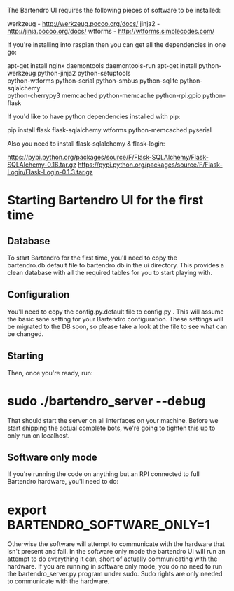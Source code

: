 The Bartendro UI requires the following pieces of software to be installed:

werkzeug - http://werkzeug.pocoo.org/docs/
jinja2 - http://jinja.pocoo.org/docs/
wtforms - http://wtforms.simplecodes.com/

If you're installing into raspian then you can get all the dependencies in one go:

apt-get install nginx daemontools daemontools-run 
apt-get install python-werkzeug python-jinja2 python-setuptools \
        python-wtforms python-serial python-smbus python-sqlite python-sqlalchemy \
        python-cherrypy3 memcached python-memcache python-rpi.gpio python-flask 

If you'd like to have python dependencies installed with pip:

pip install flask flask-sqlalchemy wtforms python-memcached pyserial

Also you need to install flask-sqlalchemy & flask-login:

   https://pypi.python.org/packages/source/F/Flask-SQLAlchemy/Flask-SQLAlchemy-0.16.tar.gz
   https://pypi.python.org/packages/source/F/Flask-Login/Flask-Login-0.1.3.tar.gz

Starting Bartendro UI for the first time
========================================

Database
--------

To start Bartendro for the first time, you'll need to copy the bartendro.db.default
file to bartendro.db in the ui directory. This provides a clean database with all
the required tables for you to start playing with.

Configuration
-------------

You'll need to copy the config.py.default file to config.py . This will assume
the basic sane setting for your Bartendro configuration. These settings will be migrated
to the DB soon, so please take a look at the file to see what can be changed.

Starting
--------

Then, once you're ready, run:

   # sudo ./bartendro_server --debug

That should start the server on all interfaces on your machine. Before we start shipping
the actual complete bots, we're going to tighten this up to only run on localhost.

Software only mode
------------------

If you're running the code on anything but an RPI connected to full Bartendro hardware,
you'll need to do:

   # export BARTENDRO_SOFTWARE_ONLY=1

Otherwise the software will attempt to communicate with the hardware that isn't present
and fail. In the software only mode the bartendro UI will run an attempt to do everything
it can, short of actually communicating with the hardware. If you are running in
software only mode, you do no need to run the bartendro_server.py program under sudo. Sudo
rights are only needed to communicate with the hardware.
